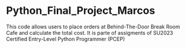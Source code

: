# Python_Final_Project_Marcos
This code allows users to place orders at Behind-The-Door Break Room Cafe and calculate the total cost. It is parte  of assigments of SU2023 Certified Entry-Level Python Programmer (PCEP)
